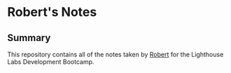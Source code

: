 # Robert's Notes

## Summary

This repository contains all of the notes taken by [Robert](https://github.com/rgladue) for the Lighthouse Labs Development Bootcamp.
